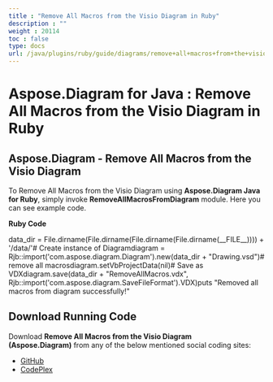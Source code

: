 ```yaml
---
title : "Remove All Macros from the Visio Diagram in Ruby" 
description : "" 
weight : 20114 
toc : false
type: docs
url: /java/plugins/ruby/guide/diagrams/remove+all+macros+from+the+visio+diagram+in+ruby/
---
```


# Aspose.Diagram for Java : Remove All Macros from the Visio Diagram in Ruby


## Aspose.Diagram - Remove All Macros from the Visio Diagram

To Remove All Macros from the Visio Diagram using **Aspose.Diagram Java for Ruby**, simply invoke **RemoveAllMacrosFromDiagram** module. Here you can see example code.

**Ruby Code**

data\_dir = File.dirname(File.dirname(File.dirname(File.dirname(\_\_FILE\_\_)))) + '/data/'# Create instance of Diagramdiagram = Rjb::import('com.aspose.diagram.Diagram').new(data\_dir + "Drawing.vsd")# remove all macrosdiagram.setVbProjectData(nil)# Save as VDXdiagram.save(data\_dir + "RemoveAllMacros.vdx", Rjb::import('com.aspose.diagram.SaveFileFormat').VDX)puts "Removed all macros from diagram successfully!"

## Download Running Code

Download **Remove All Macros from the Visio Diagram (Aspose.Diagram)** from any of the below mentioned social coding sites:

*   [GitHub](https://github.com/asposediagram/Aspose.Diagram-for-Java/blob/master/Plugins/Aspose_Diagram_Java_for_Ruby/lib/asposediagramjava/Diagrams/removeallmacrosfromdiagram.rb)
*   [CodePlex](https://asposediagramjavaruby.codeplex.com/SourceControl/latest#lib/asposediagramjava/Diagrams/removeallmacrosfromdiagram.rb)

